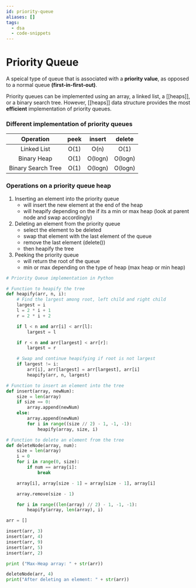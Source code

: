 ```yaml
---
id: priority-queue
aliases: []
tags:
  - dsa
  - code-snippets
---
```


# Priority Queue

A speical type of queue that is associated with a **priority value**, as opposed to a
normal queue **(first-in-first-out)**.

Priority queues can be implemented using an array, a linked list, a [[heaps]], or a
binary search tree. However, [[heaps]] data structure provides the most **efficient**
implementation of priority queues.

### Different implementation of priority queues

|     Operation      | peek | insert  | delete  |
| :----------------: | :--: | :-----: | :-----: |
|    Linked List     | O(1) |  O(n)   |  O(1)   |
|    Binary Heap     | O(1) | O(logn) | O(logn) |
| Binary Search Tree | O(1) | O(logn) | O(logn) |

### Operations on a priority queue heap

1. Inserting an element into the priority queue
   - will insert the new element at the end of the heap
   - will heapify depending on the if its a min or max heap (look at parent node and swap accordingly)
2. Deleting an element from the priority queue
   - select the element to be deleted
   - swap that element with the last element of the queue
   - remove the last element (delete())
   - then heapify the tree
3. Peeking the priority queue
   - will return the root of the queue
   - min or max depending on the type of heap (max heap or min heap)

```python
# Priority Queue implementation in Python

# Function to heapify the tree
def heapify(arr, n, i):
    # Find the largest among root, left child and right child
    largest = i
    l = 2 * i + 1
    r = 2 * i + 2

    if l < n and arr[i] < arr[l]:
        largest = l

    if r < n and arr[largest] < arr[r]:
        largest = r

    # Swap and continue heapifying if root is not largest
    if largest != i:
        arr[i], arr[largest] = arr[largest], arr[i]
        heapify(arr, n, largest)

# Function to insert an element into the tree
def insert(array, newNum):
    size = len(array)
    if size == 0:
        array.append(newNum)
    else:
        array.append(newNum)
        for i in range((size // 2) - 1, -1, -1):
            heapify(array, size, i)

# Function to delete an element from the tree
def deleteNode(array, num):
    size = len(array)
    i = 0
    for i in range(0, size):
        if num == array[i]:
            break

    array[i], array[size - 1] = array[size - 1], array[i]

    array.remove(size - 1)

    for i in range((len(array) // 2) - 1, -1, -1):
        heapify(array, len(array), i)

arr = []

insert(arr, 3)
insert(arr, 4)
insert(arr, 9)
insert(arr, 5)
insert(arr, 2)

print ("Max-Heap array: " + str(arr))

deleteNode(arr, 4)
print("After deleting an element: " + str(arr))
```
